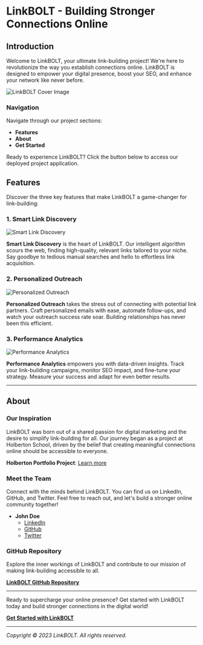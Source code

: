 # LinkBOLT - Building Stronger Connections Online

## Introduction

Welcome to LinkBOLT, your ultimate link-building project! We're here to revolutionize the way you establish connections online. LinkBOLT is designed to empower your digital presence, boost your SEO, and enhance your network like never before.

![LinkBOLT Cover Image](linkbolt_cover_image.jpg)

### Navigation

Navigate through our project sections:

- **Features**
- **About**
- **Get Started**

Ready to experience LinkBOLT? Click the button below to access our deployed project application.

## Features

Discover the three key features that make LinkBOLT a game-changer for link-building:

### 1. Smart Link Discovery

![Smart Link Discovery](feature_discovery.png)

**Smart Link Discovery** is the heart of LinkBOLT. Our intelligent algorithm scours the web, finding high-quality, relevant links tailored to your niche. Say goodbye to tedious manual searches and hello to effortless link acquisition.

### 2. Personalized Outreach

![Personalized Outreach](feature_outreach.gif)

**Personalized Outreach** takes the stress out of connecting with potential link partners. Craft personalized emails with ease, automate follow-ups, and watch your outreach success rate soar. Building relationships has never been this efficient.

### 3. Performance Analytics

![Performance Analytics](feature_analytics.jpg)

**Performance Analytics** empowers you with data-driven insights. Track your link-building campaigns, monitor SEO impact, and fine-tune your strategy. Measure your success and adapt for even better results.

---

## About

### Our Inspiration

LinkBOLT was born out of a shared passion for digital marketing and the desire to simplify link-building for all. Our journey began as a project at Holberton School, driven by the belief that creating meaningful connections online should be accessible to everyone.

**Holberton Portfolio Project**: [Learn more](https://www.holbertonschool.com/)

### Meet the Team

Connect with the minds behind LinkBOLT. You can find us on LinkedIn, GitHub, and Twitter. Feel free to reach out, and let's build a stronger online community together!

- **John Doe**
  - [LinkedIn](https://www.linkedin.com/in/stanley-alu-62387491/)
  - [GitHub](https://github.com/scholasticstan)
  - [Twitter](https://twitter.com/AluStanley)

### GitHub Repository

Explore the inner workings of LinkBOLT and contribute to our mission of making link-building accessible to all.

[**LinkBOLT GitHub Repository**](https://github.com/scholasticstan/linkbolt)

---

Ready to supercharge your online presence? Get started with LinkBOLT today and build stronger connections in the digital world!

[**Get Started with LinkBOLT**](linkbolt.vercel.app)

---

_Copyright © 2023 LinkBOLT. All rights reserved._
